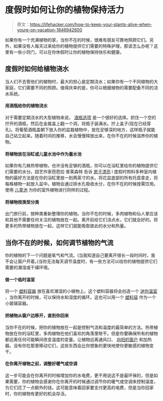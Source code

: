 # 度假时如何让你的植物保持活力

> 原文：<https://lifehacker.com/how-to-keep-your-plants-alive-when-youre-on-vacation-1846942600>

如果你有一个充满植物的家，当你不在的时候，很难有朋友可靠地照顾它们。另外，如果没有人每天过来给你的植物提供它们需要的特殊护理，那该怎么办呢？这里有一些小窍门，可以在你休假时让你的植物保持快乐和健康。



## 度假时如何给植物浇水

当人们不去管他们的植物时，最大的担心是定期浇水；如果你有一个不同植物的大家庭，它们需要不同的照顾。值得庆幸的是，你可以根据植物的需要配备不同的浇水系统。

#### 用酒瓶给你的植物浇水

对于需要定期浇水的大型植物来说， [酒瓶选项](https://lifehacker.com/turn-a-wine-bottle-into-an-attractive-automatic-plant-w-1580598874) 是一个很好的选择。抓住一个空的拧开的酒瓶，然后在金属盖上戳一个洞，将瓶子装满水。拧上盖子(现在已经穿孔)。将葡萄酒瓶盖朝下放入你的盆栽植物中，放在足够深的地方，这样瓶子就能自己站立起来。随着时间的推移，水会慢慢释放出来，在你不在的时候滋养你的植物。

#### 将植物放在浴缸或儿童水池中作为蓄水池

如果你有几株热带植物，也许没有足够的酒瓶，你可以在浴缸里给你的植物提供它们需要的水分。园艺作家芭芭拉·普莱森特 告诉 [房子漂亮](https://www.housebeautiful.com/lifestyle/a33563512/how-to-keep-your-plants-alive-while-youre-on-vacation/) l 度假时照料多种室内植物的最好方法是在你的浴缸里放一到两英寸的水。将花盆底部的所有托盘拿走，将每株植物一起放入盆中。植物会通过排水孔吸收水分，在你不在的时候按需饮用。使用 [儿童池](https://traveltips.usatoday.com/keep-flowers-alive-vacation-1662.html) 为你的室外植物进行同样的过程。

#### 将植物按类型分类

出门旅行前，按种类重新整理你的植物。当你不在的时候，多肉植物和仙人掌应该和其他不需要任何关注的植物放在一起。离开前给它们浇点水，它们就会好的。将更多的热带植物放在一起，这样它们就能吸取彼此的水分和热量。

## 当你不在的时候，如何调节植物的气流

你的植物的下一个问题是氧气和气流。(当我知道自己要离开很长一段时间时，我不会让窗户开着。)当你无法每天调节温度时，有一些方法可以给你的植物提供它们需要的潮湿或干燥环境。

#### 做一个临时温室

将一个 [塑料容器](https://www.gardeningknowhow.com/houseplants/hpgen/houseplant-hacks.htm) 放在喜欢潮湿的小植物上。这个塑料容器将会创造一个 [迷你温室](https://www.gardeningknowhow.com/special/greenhouses/creating-a-mini-indoor-greenhouse.htm) ，当你离开的时候，可以保持水和湿度的循环。这也可以用一个 [塑料袋](https://www.gardeningknowhow.com/special/greenhouses/plastic-bag-greenhouse-tips.htm) 作为一个小玻璃容器。

#### 把植物从窗户边移开，直到你回来

当你不在的时候，把你的植物放在一起是控制气流和温度的最简单的方法。热带植物放在你的浴缸里，多肉植物在他们喜欢的角落里晾干。但是你要确保所有的植物都远离任何可能瞬间改变温度的变量。让植物远离通风口、 [向阳的窗户](https://www.familiesgotravel.com/2016/10/10-vacation-tips-keeping-plants-alive/#2-keep-your-plants-cool) 和加热器。没有你在那里移动它们，这些东西会比你想象的更快地使你更敏感的植物变干。

#### 在你离开植物之前，调整好暖气或空调

这一步可能会在你离开的时候增加你的水电费，更不用说这不是最环保的，但是如果需要，你的植物会感谢你在你离开的时候通过调节你的暖气或空调来控制温度，为它们花了一点额外的钱。这可能意味着回家要支付更高的电费，但是当你回家时，你的植物有更好的机会存活。